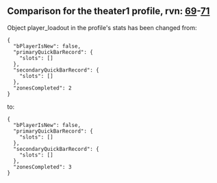 ## Comparison for the theater1 profile, rvn: [69](https://github.com/PRO100KatYT/FortniteProfileRevisions/tree/main/profiles/theater1/69%20theater1.json)-[71](https://github.com/PRO100KatYT/FortniteProfileRevisions/tree/main/profiles/theater1/71%20theater1.json)

Object player_loadout in the profile's stats has been changed from:

```
{
  "bPlayerIsNew": false,
  "primaryQuickBarRecord": {
    "slots": []
  },
  "secondaryQuickBarRecord": {
    "slots": []
  },
  "zonesCompleted": 2
}
```

to:

```
{
  "bPlayerIsNew": false,
  "primaryQuickBarRecord": {
    "slots": []
  },
  "secondaryQuickBarRecord": {
    "slots": []
  },
  "zonesCompleted": 3
}
```

<br><br>
